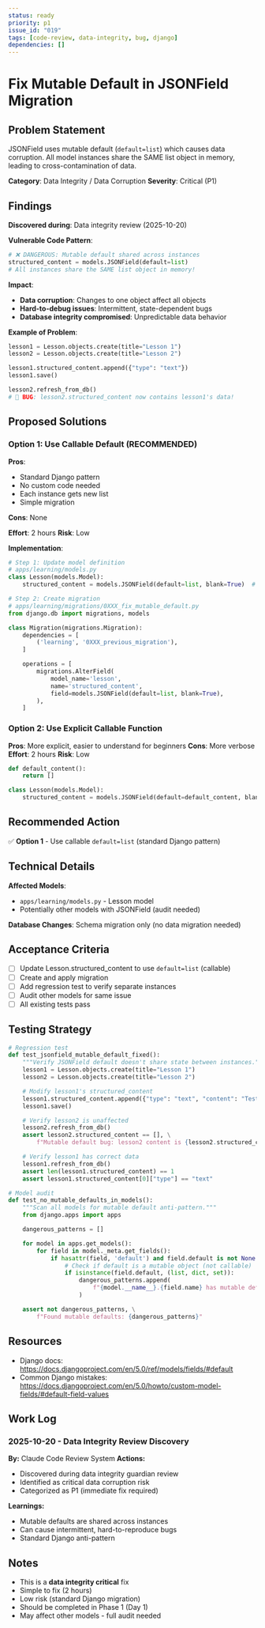 ```yaml
---
status: ready
priority: p1
issue_id: "019"
tags: [code-review, data-integrity, bug, django]
dependencies: []
---
```


# Fix Mutable Default in JSONField Migration

## Problem Statement

JSONField uses mutable default (`default=list`) which causes data corruption. All model instances share the SAME list object in memory, leading to cross-contamination of data.

**Category**: Data Integrity / Data Corruption
**Severity**: Critical (P1)

## Findings

**Discovered during**: Data integrity review (2025-10-20)

**Vulnerable Code Pattern**:
```python
# ❌ DANGEROUS: Mutable default shared across instances
structured_content = models.JSONField(default=list)
# All instances share the SAME list object in memory!
```

**Impact**:
- **Data corruption**: Changes to one object affect all objects
- **Hard-to-debug issues**: Intermittent, state-dependent bugs
- **Database integrity compromised**: Unpredictable data behavior

**Example of Problem**:
```python
lesson1 = Lesson.objects.create(title="Lesson 1")
lesson2 = Lesson.objects.create(title="Lesson 2")

lesson1.structured_content.append({"type": "text"})
lesson1.save()

lesson2.refresh_from_db()
# 🚨 BUG: lesson2.structured_content now contains lesson1's data!
```

## Proposed Solutions

### Option 1: Use Callable Default (RECOMMENDED)

**Pros**:
- Standard Django pattern
- No custom code needed
- Each instance gets new list
- Simple migration

**Cons**: None

**Effort**: 2 hours
**Risk**: Low

**Implementation**:
```python
# Step 1: Update model definition
# apps/learning/models.py
class Lesson(models.Model):
    structured_content = models.JSONField(default=list, blank=True)  # ✅ Callable

# Step 2: Create migration
# apps/learning/migrations/0XXX_fix_mutable_default.py
from django.db import migrations, models

class Migration(migrations.Migration):
    dependencies = [
        ('learning', '0XXX_previous_migration'),
    ]

    operations = [
        migrations.AlterField(
            model_name='lesson',
            name='structured_content',
            field=models.JSONField(default=list, blank=True),
        ),
    ]
```

### Option 2: Use Explicit Callable Function

**Pros**: More explicit, easier to understand for beginners
**Cons**: More verbose
**Effort**: 2 hours
**Risk**: Low

```python
def default_content():
    return []

class Lesson(models.Model):
    structured_content = models.JSONField(default=default_content, blank=True)
```

## Recommended Action

✅ **Option 1** - Use callable `default=list` (standard Django pattern)

## Technical Details

**Affected Models**:
- `apps/learning/models.py` - Lesson model
- Potentially other models with JSONField (audit needed)

**Database Changes**: Schema migration only (no data migration needed)

## Acceptance Criteria

- [ ] Update Lesson.structured_content to use `default=list` (callable)
- [ ] Create and apply migration
- [ ] Add regression test to verify separate instances
- [ ] Audit other models for same issue
- [ ] All existing tests pass

## Testing Strategy

```python
# Regression test
def test_jsonfield_mutable_default_fixed():
    """Verify JSONField default doesn't share state between instances."""
    lesson1 = Lesson.objects.create(title="Lesson 1")
    lesson2 = Lesson.objects.create(title="Lesson 2")

    # Modify lesson1's structured_content
    lesson1.structured_content.append({"type": "text", "content": "Test"})
    lesson1.save()

    # Verify lesson2 is unaffected
    lesson2.refresh_from_db()
    assert lesson2.structured_content == [], \
        f"Mutable default bug: lesson2 content is {lesson2.structured_content}"

    # Verify lesson1 has correct data
    lesson1.refresh_from_db()
    assert len(lesson1.structured_content) == 1
    assert lesson1.structured_content[0]["type"] == "text"

# Model audit
def test_no_mutable_defaults_in_models():
    """Scan all models for mutable default anti-pattern."""
    from django.apps import apps

    dangerous_patterns = []

    for model in apps.get_models():
        for field in model._meta.get_fields():
            if hasattr(field, 'default') and field.default is not None:
                # Check if default is a mutable object (not callable)
                if isinstance(field.default, (list, dict, set)):
                    dangerous_patterns.append(
                        f"{model.__name__}.{field.name} has mutable default"
                    )

    assert not dangerous_patterns, \
        f"Found mutable defaults: {dangerous_patterns}"
```

## Resources

- Django docs: https://docs.djangoproject.com/en/5.0/ref/models/fields/#default
- Common Django mistakes: https://docs.djangoproject.com/en/5.0/howto/custom-model-fields/#default-field-values

## Work Log

### 2025-10-20 - Data Integrity Review Discovery
**By:** Claude Code Review System
**Actions:**
- Discovered during data integrity guardian review
- Identified as critical data corruption risk
- Categorized as P1 (immediate fix required)

**Learnings:**
- Mutable defaults are shared across instances
- Can cause intermittent, hard-to-reproduce bugs
- Standard Django anti-pattern

## Notes

- This is a **data integrity critical** fix
- Simple to fix (2 hours)
- Low risk (standard Django migration)
- Should be completed in Phase 1 (Day 1)
- May affect other models - full audit needed
